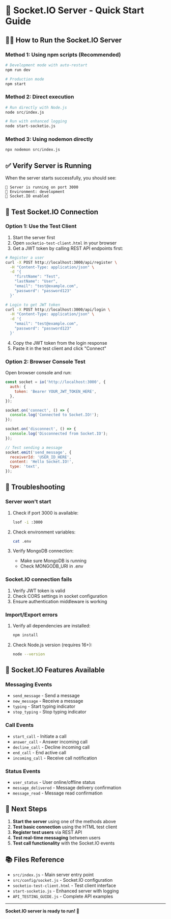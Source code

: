 # 🚀 Socket.IO Server - Quick Start Guide

## 🏃‍♂️ How to Run the Socket.IO Server

### Method 1: Using npm scripts (Recommended)

```bash
# Development mode with auto-restart
npm run dev

# Production mode
npm start
```

### Method 2: Direct execution

```bash
# Run directly with Node.js
node src/index.js

# Run with enhanced logging
node start-socketio.js
```

### Method 3: Using nodemon directly

```bash
npx nodemon src/index.js
```

## ✅ Verify Server is Running

When the server starts successfully, you should see:

```
🚀 Server is running on port 3000
📍 Environment: development
🔌 Socket.IO enabled
```

## 🧪 Test Socket.IO Connection

### Option 1: Use the Test Client

1. Start the server first
2. Open `socketio-test-client.html` in your browser
3. Get a JWT token by calling REST API endpoints first:

```bash
# Register a user
curl -X POST http://localhost:3000/api/register \
  -H "Content-Type: application/json" \
  -d '{
    "firstName": "Test",
    "lastName": "User",
    "email": "test@example.com",
    "password": "password123"
  }'

# Login to get JWT token
curl -X POST http://localhost:3000/api/login \
  -H "Content-Type: application/json" \
  -d '{
    "email": "test@example.com",
    "password": "password123"
  }'
```

4. Copy the JWT token from the login response
5. Paste it in the test client and click "Connect"

### Option 2: Browser Console Test

Open browser console and run:

```javascript
const socket = io('http://localhost:3000', {
  auth: {
    token: 'Bearer YOUR_JWT_TOKEN_HERE',
  },
});

socket.on('connect', () => {
  console.log('Connected to Socket.IO!');
});

socket.on('disconnect', () => {
  console.log('Disconnected from Socket.IO');
});

// Test sending a message
socket.emit('send_message', {
  receiverId: 'USER_ID_HERE',
  content: 'Hello Socket.IO!',
  type: 'text',
});
```

## 🔧 Troubleshooting

### Server won't start

1. Check if port 3000 is available:

   ```bash
   lsof -i :3000
   ```

2. Check environment variables:

   ```bash
   cat .env
   ```

3. Verify MongoDB connection:
   - Make sure MongoDB is running
   - Check MONGODB_URI in .env

### Socket.IO connection fails

1. Verify JWT token is valid
2. Check CORS settings in socket configuration
3. Ensure authentication middleware is working

### Import/Export errors

1. Verify all dependencies are installed:

   ```bash
   npm install
   ```

2. Check Node.js version (requires 16+):
   ```bash
   node --version
   ```

## 📡 Socket.IO Features Available

### Messaging Events

- `send_message` - Send a message
- `new_message` - Receive a message
- `typing` - Start typing indicator
- `stop_typing` - Stop typing indicator

### Call Events

- `start_call` - Initiate a call
- `answer_call` - Answer incoming call
- `decline_call` - Decline incoming call
- `end_call` - End active call
- `incoming_call` - Receive call notification

### Status Events

- `user_status` - User online/offline status
- `message_delivered` - Message delivery confirmation
- `message_read` - Message read confirmation

## 🎯 Next Steps

1. **Start the server** using one of the methods above
2. **Test basic connection** using the HTML test client
3. **Register test users** via REST API
4. **Test real-time messaging** between users
5. **Test call functionality** with the Socket.IO events

## 📚 Files Reference

- `src/index.js` - Main server entry point
- `src/config/socket.js` - Socket.IO configuration
- `socketio-test-client.html` - Test client interface
- `start-socketio.js` - Enhanced server with logging
- `API_TESTING_GUIDE.js` - Complete API examples

---

**Socket.IO server is ready to run! 🚀**
